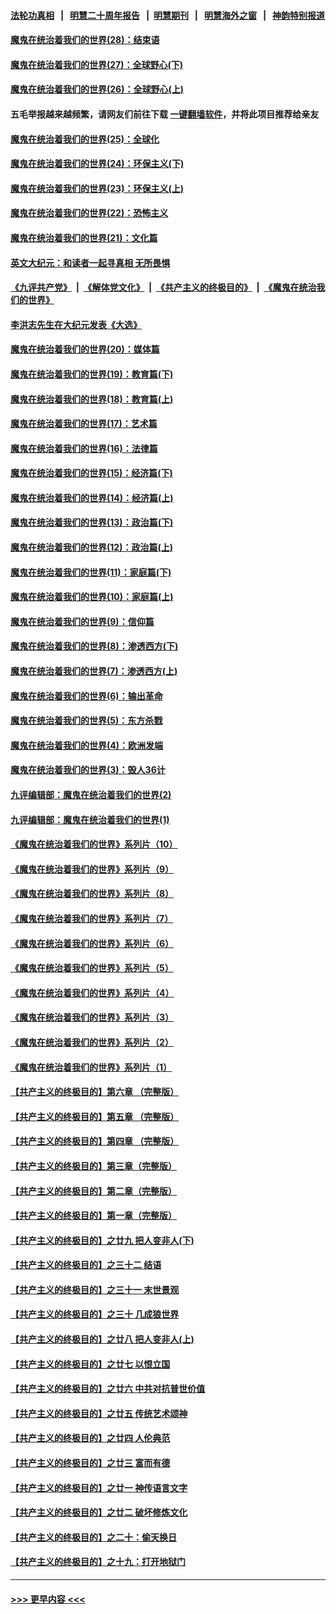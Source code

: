 #### [法轮功真相](https://github.com/gfw-breaker/truth/blob/master/README.md?t=0) &nbsp;&nbsp;|&nbsp;&nbsp; [明慧二十周年报告](https://github.com/gfw-breaker/mh-reports/blob/master/README.md?t=0) &nbsp;&nbsp;|&nbsp;&nbsp;[明慧期刊](https://github.com/gfw-breaker/mh-qikan) &nbsp;&nbsp;|&nbsp;&nbsp; [明慧海外之窗](https://github.com/gfw-breaker/mh-news/blob/master/README.md?t=0) &nbsp;&nbsp;|&nbsp;&nbsp; [神韵特别报道](https://github.com/gfw-breaker/mh-news/blob/master/shenyun.md?t=0)
#### [魔鬼在统治着我们的世界(28)：结束语](../pages/nsc422/n10936246.md?t=06231101) 
#### [魔鬼在统治着我们的世界(27)：全球野心(下)](../pages/nsc422/n10928319.md?t=06231101) 
#### [魔鬼在统治着我们的世界(26)：全球野心(上)](../pages/nsc422/n10900318.md?t=06231101) 
#### 五毛举报越来越频繁，请网友们前往下载 [一键翻墙软件](https://github.com/gfw-breaker/ssr-accounts)，并将此项目推荐给亲友
#### [魔鬼在统治着我们的世界(25)：全球化](../pages/nsc422/n10788205.md?t=06231101) 
#### [魔鬼在统治着我们的世界(24)：环保主义(下)](../pages/nsc422/n10695307.md?t=06231101) 
#### [魔鬼在统治着我们的世界(23)：环保主义(上)](../pages/nsc422/n10688613.md?t=06231101) 
#### [魔鬼在统治着我们的世界(22)：恐怖主义](../pages/nsc422/n10614727.md?t=06231101) 
#### [魔鬼在统治着我们的世界(21)：文化篇](../pages/nsc422/n10597706.md?t=06231101) 
#### [英文大纪元：和读者一起寻真相 无所畏惧](../pages/nsc422/n12542027.md?t=06231101) 
#### [《九评共产党》](https://github.com/begood0513/9ping.md/blob/master/README.md) &nbsp;|&nbsp; [《解体党文化》](../../../../jtdwh.md/blob/master/README.md)  &nbsp;|&nbsp; [《共产主义的终极目的》](../../../../gczydzjmd.md/blob/master/README.md) &nbsp;|&nbsp; [《魔鬼在统治我们的世界》](../../../../mgztzwmdsj.md/blob/master/README.md) 
#### [李洪志先生在大纪元发表《大选》](../pages/nsc422/n12534746.md?t=06231101) 
#### [魔鬼在统治着我们的世界(20)：媒体篇](../pages/nsc422/n10586579.md?t=06231101) 
#### [魔鬼在统治着我们的世界(19)：教育篇(下)](../pages/nsc422/n10564808.md?t=06231101) 
#### [魔鬼在统治着我们的世界(18)：教育篇(上)](../pages/nsc422/n10526970.md?t=06231101) 
#### [魔鬼在统治着我们的世界(17)：艺术篇](../pages/nsc422/n10499093.md?t=06231101) 
#### [魔鬼在统治着我们的世界(16)：法律篇](../pages/nsc422/n10485969.md?t=06231101) 
#### [魔鬼在统治着我们的世界(15)：经济篇(下)](../pages/nsc422/n10469975.md?t=06231101) 
#### [魔鬼在统治着我们的世界(14)：经济篇(上)](../pages/nsc422/n10457370.md?t=06231101) 
#### [魔鬼在统治着我们的世界(13)：政治篇(下)](../pages/nsc422/n10448270.md?t=06231101) 
#### [魔鬼在统治着我们的世界(12)：政治篇(上)](../pages/nsc422/n10444576.md?t=06231101) 
#### [魔鬼在统治着我们的世界(11)：家庭篇(下)](../pages/nsc422/n10440961.md?t=06231101) 
#### [魔鬼在统治着我们的世界(10)：家庭篇(上)](../pages/nsc422/n10435448.md?t=06231101) 
#### [魔鬼在统治着我们的世界(9)：信仰篇](../pages/nsc422/n10432159.md?t=06231101) 
#### [魔鬼在统治着我们的世界(8)：渗透西方(下)](../pages/nsc422/n10429603.md?t=06231101) 
#### [魔鬼在统治着我们的世界(7)：渗透西方(上)](../pages/nsc422/n10426013.md?t=06231101) 
#### [魔鬼在统治着我们的世界(6)：输出革命](../pages/nsc422/n10421536.md?t=06231101) 
#### [魔鬼在统治着我们的世界(5)：东方杀戮](../pages/nsc422/n10417707.md?t=06231101) 
#### [魔鬼在统治着我们的世界(4)：欧洲发端](../pages/nsc422/n10414890.md?t=06231101) 
#### [魔鬼在统治着我们的世界(3)：毁人36计](../pages/nsc422/n10411583.md?t=06231101) 
#### [九评编辑部：魔鬼在统治着我们的世界(2)](../pages/nsc422/n10410036.md?t=06231101) 
#### [九评编辑部：魔鬼在统治着我们的世界(1)](../pages/nsc422/n10406825.md?t=06231101) 
#### [《魔鬼在统治着我们的世界》系列片（10）](../pages/nsc422/n12292670.md?t=06231101) 
#### [《魔鬼在统治着我们的世界》系列片（9）](../pages/nsc422/n12290859.md?t=06231101) 
#### [《魔鬼在统治着我们的世界》系列片（8）](../pages/nsc422/n12287445.md?t=06231101) 
#### [《魔鬼在统治着我们的世界》系列片（7）](../pages/nsc422/n12283425.md?t=06231101) 
#### [《魔鬼在统治着我们的世界》系列片（6）](../pages/nsc422/n12282314.md?t=06231101) 
#### [《魔鬼在统治着我们的世界》系列片（5）](../pages/nsc422/n12281419.md?t=06231101) 
#### [《魔鬼在统治着我们的世界》系列片（4）](../pages/nsc422/n12274024.md?t=06231101) 
#### [《魔鬼在统治着我们的世界》系列片（3）](../pages/nsc422/n12271322.md?t=06231101) 
#### [《魔鬼在统治着我们的世界》系列片（2）](../pages/nsc422/n12269049.md?t=06231101) 
#### [《魔鬼在统治着我们的世界》系列片（1）](../pages/nsc422/n12267575.md?t=06231101) 
#### [【共产主义的终极目的】第六章 （完整版）](../pages/nsc422/n11428913.md?t=06231101) 
#### [【共产主义的终极目的】第五章 （完整版）](../pages/nsc422/n11428912.md?t=06231101) 
#### [【共产主义的终极目的】第四章 （完整版）](../pages/nsc422/n11428907.md?t=06231101) 
#### [【共产主义的终极目的】第三章（完整版）](../pages/nsc422/n11428848.md?t=06231101) 
#### [【共产主义的终极目的】第二章（完整版）](../pages/nsc422/n11428831.md?t=06231101) 
#### [【共产主义的终极目的】第一章（完整版）](../pages/nsc422/n11417651.md?t=06231101) 
#### [【共产主义的终极目的】之廿九 把人变非人(下)](../pages/nsc422/n11344140.md?t=06231101) 
#### [【共产主义的终极目的】之三十二 结语](../pages/nsc422/n11360535.md?t=06231101) 
#### [【共产主义的终极目的】之三十一 末世景观](../pages/nsc422/n11351129.md?t=06231101) 
#### [【共产主义的终极目的】之三十 几成狼世界](../pages/nsc422/n11348280.md?t=06231101) 
#### [【共产主义的终极目的】之廿八 把人变非人(上)](../pages/nsc422/n11340492.md?t=06231101) 
#### [【共产主义的终极目的】之廿七 以恨立国](../pages/nsc422/n11336944.md?t=06231101) 
#### [【共产主义的终极目的】之廿六 中共对抗普世价值](../pages/nsc422/n11324785.md?t=06231101) 
#### [【共产主义的终极目的】之廿五 传统艺术颂神](../pages/nsc422/n11296396.md?t=06231101) 
#### [【共产主义的终极目的】之廿四 人伦典范](../pages/nsc422/n11296397.md?t=06231101) 
#### [【共产主义的终极目的】之廿三 富而有德](../pages/nsc422/n11283598.md?t=06231101) 
#### [【共产主义的终极目的】之廿一 神传语言文字](../pages/nsc422/n11263265.md?t=06231101) 
#### [【共产主义的终极目的】之廿二 破坏修炼文化](../pages/nsc422/n11245728.md?t=06231101) 
#### [【共产主义的终极目的】之二十：偷天换日](../pages/nsc422/n11238846.md?t=06231101) 
#### [【共产主义的终极目的】之十九：打开地狱门](../pages/nsc422/n11206376.md?t=06231101) 

----
#### [ >>> 更早内容 <<< ](../indexes/nsc422-earlier.md)
